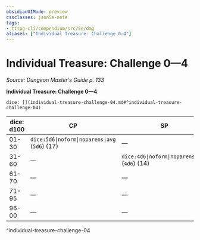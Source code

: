 ```yaml
---
obsidianUIMode: preview
cssclasses: json5e-note
tags:
- ttrpg-cli/compendium/src/5e/dmg
aliases: ["Individual Treasure: Challenge 0—4"]
---
```

# Individual Treasure: Challenge 0—4
*Source: Dungeon Master's Guide p. 133* 

**Individual Treasure: Challenge 0—4**

`dice: [](individual-treasure-challenge-04.md#^individual-treasure-challenge-04)`

| dice: d100 | CP | SP | EP | GP | PP |
|------------|----|----|----|----|----|
| 01-30 | `dice:5d6\|noform\|noparens\|avg` (`5d6`) (17) | — | — | — | — |
| 31-60 | — | `dice:4d6\|noform\|noparens\|avg` (`4d6`) (14) | — | — | — |
| 61-70 | — | — | `dice:3d6\|noform\|noparens\|avg` (`3d6`) (10) | — | — |
| 71-95 | — | — | — | `dice:3d6\|noform\|noparens\|avg` (`3d6`) (10) | — |
| 96-00 | — | — | — | — | `dice:1d6\|noform\|noparens\|avg` (`1d6`) (3) |
^individual-treasure-challenge-04